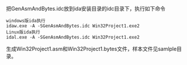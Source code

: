 把GenAsmAndBytes.idc放到ida安装目录的idc目录下，执行如下命令
```
windows版ida执行
idaw.exe -A -SGenAsmAndBytes.idc Win32Project1.exe2
Linux版ida执行
idal.exe -A -SGenAsmAndBytes.idc Win32Project1.exe2
```
生成Win32Project1.asm和Win32Project1.bytes文件，样本文件见samlple目录。
